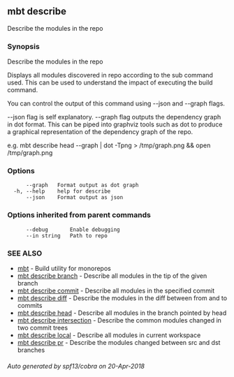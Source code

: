 ## mbt describe

Describe the modules in the repo

### Synopsis


Describe the modules in the repo

Displays all modules discovered in repo according to the sub command
used. This can be used to understand the impact of executing the build
command.

You can control the output of this command using --json and --graph flags.

--json flag is self explanatory.
--graph flag outputs the dependency graph in dot format. This can be piped
into graphviz tools such as dot to produce a graphical representation of
the dependency graph of the repo.

e.g.
mbt describe head --graph | dot -Tpng > /tmp/graph.png && open /tmp/graph.png


### Options

```
      --graph   Format output as dot graph
  -h, --help    help for describe
      --json    Format output as json
```

### Options inherited from parent commands

```
      --debug       Enable debugging
      --in string   Path to repo
```

### SEE ALSO
* [mbt](mbt.md)	 - Build utility for monorepos
* [mbt describe branch](mbt_describe_branch.md)	 - Describe all modules in the tip of the given branch
* [mbt describe commit](mbt_describe_commit.md)	 - Describe all modules in the specified commit
* [mbt describe diff](mbt_describe_diff.md)	 - Describe the modules in the diff between from and to commits
* [mbt describe head](mbt_describe_head.md)	 - Describe all modules in the branch pointed by head
* [mbt describe intersection](mbt_describe_intersection.md)	 - Describe the common modules changed in two commit trees
* [mbt describe local](mbt_describe_local.md)	 - Describe all modules in current workspace
* [mbt describe pr](mbt_describe_pr.md)	 - Describe the modules changed between src and dst branches

###### Auto generated by spf13/cobra on 20-Apr-2018
